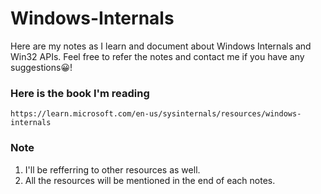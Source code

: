# Windows-Internals

Here are my notes as I learn and document about Windows Internals and Win32 APIs. Feel free to refer the notes and contact me if you have any suggestions😀!


### Here is the book I'm reading
```
https://learn.microsoft.com/en-us/sysinternals/resources/windows-internals
```

### Note
1. I'll be refferring to other resources as well.
2. All the resources will be mentioned in the end of each notes.
